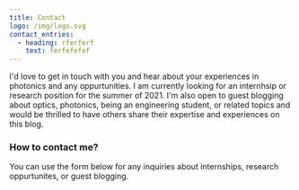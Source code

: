 ```yaml
---
title: Contact
logo: /img/logo.svg
contact_entries:
  - heading: rferferf
    text: ferfefefef
---
```

I'd love to get in touch with you and hear about your experiences in photonics and any oppurtunities. I am currently looking for an internhsip or research position for the summer of 2021. I'm also open to guest blogging about optics, photonics, being an engineering student, or related topics and would be thrilled to have others share their expertise and experiences on this blog.

<h3 class="f4 b lh-title mb2">How to contact me?</h3>

You can use the form below for any inquiries about internships, research oppurtunites, or guest blogging.